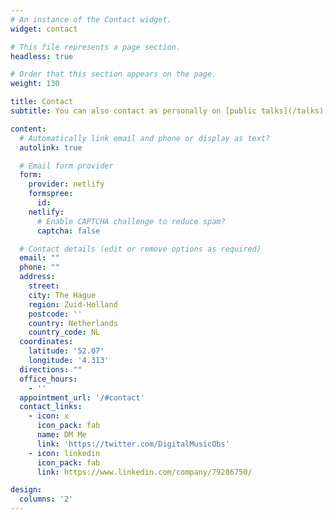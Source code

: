 ```yaml
---
# An instance of the Contact widget.
widget: contact

# This file represents a page section.
headless: true

# Order that this section appears on the page.
weight: 130

title: Contact
subtitle: You can also contact as personally on [public talks](/talks) and [meetups](/meetup).

content:
  # Automatically link email and phone or display as text?
  autolink: true

  # Email form provider
  form:
    provider: netlify
    formspree:
      id:
    netlify:
      # Enable CAPTCHA challenge to reduce spam?
      captcha: false

  # Contact details (edit or remove options as required)
  email: ""
  phone: ""
  address:
    street: 
    city: The Hague
    region: Zuid-Holland
    postcode: ''
    country: Netherlands
    country_code: NL
  coordinates:
    latitude: '52.07'
    longitude: '4.313'
  directions: ""
  office_hours:
    - ''
  appointment_url: '/#contact'
  contact_links:
    - icon: x
      icon_pack: fab
      name: DM Me
      link: 'https://twitter.com/DigitalMusicObs'
    - icon: linkedin
      icon_pack: fab
      link: https://www.linkedin.com/company/79286750/

design:
  columns: '2'
---
```

